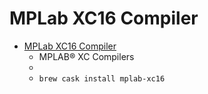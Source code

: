 # MPLab XC16 Compiler
- [MPLab XC16 Compiler](https://www.microchip.com/mplab/compilers)
  -  MPLAB® XC Compilers
  - 
  - `brew cask install mplab-xc16`
